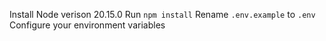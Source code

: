 Install Node verison 20.15.0
Run `npm install`
Rename `.env.example` to `.env`
Configure your environment variables
